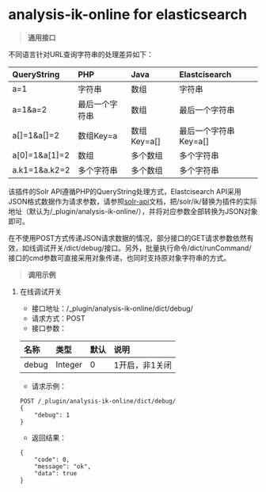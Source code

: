 # analysis-ik-online for elasticsearch

> **通用接口**

不同语言针对URL查询字符串的处理差异如下：

| QueryString | PHP | Java | Elastcisearch |
| :----- | :----- | :----- | :----- |
| a=1 | 字符串 | 数组 | 字符串 |
| a=1&a=2 | 最后一个字符串 | 数组 | 最后一个字符串 |
| a[]=1&a[]=2 | 数组Key=a | 数组Key=a[] | 最后一个字符串Key=a[] |
| a[0]=1&a[1]=2 | 数组 | 多个数组 | 多个字符串 |
| a.k1=1&a.k2=2 | 多个字符串 | 多个数组 | 多个字符串 |

该插件的Solr API遵循PHP的QueryString处理方式，Elastcisearch API采用JSON格式数据作为请求参数，请参照[solr-api](./solr-api.md)文档，把/solr/ik/替换为插件的实际地址（默认为/_plugin/analysis-ik-online/），并将对应参数全部转换为JSON对象即可。

在不使用POST方式传递JSON请求数据的情况，部分接口的GET请求参数依然有效，如线调试开关/dict/debug/接口。另外，批量执行命令/dict/runCommand/接口的cmd参数可直接采用对象传递，也同时支持原对象字符串的方式。

> **调用示例**

1. 在线调试开关
	- 接口地址：/_plugin/analysis-ik-online/dict/debug/
	- 请求方式：POST
	- 接口参数：

	| 名称 | 类型 | 默认 | 说明 |
	| :----- | :----- | :----- | :----- |
	| debug | Integer | 0 | 1开启，非1关闭 |

	- 请求示例：

	```
	POST /_plugin/analysis-ik-online/dict/debug/
	{
	    "debug": 1
	}
	```

	- 返回结果：

	```
	{
	    "code": 0,
	    "message": "ok",
	    "data": true
	}
	```
